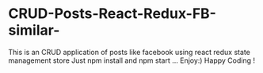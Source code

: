 # CRUD-Posts-React-Redux-FB-similar-
This is an CRUD application of posts like facebook 
using react redux state management store
Just npm install and npm start ... Enjoy:)
Happy Coding !
